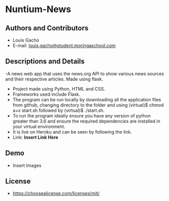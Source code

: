 # Nuntium-News

## Authors and Contributors
- Louis Gacho  
- E-mail: louis.gacho@student.moringaschool.com  
## Descriptions and Details
-A news web app that uses the news.org API to show various news sources and their respective articles. Made using flask.  
- Project made using Python, HTML and CSS.  
- Frameworks used include Flask.
- The program can be run locally by downloading all the application files from github, changing directory to the folder and using (virtual)$ chmod a+x start.sh followed by (virtual)$ ./start.sh.  
- To run the program ideally ensure you have any version of python greater than 3.6 and ensure the required dependencies are installed in your virtual environment.  
- It is live on Heroku and can be seen by following the link.  
- Link: **Insert Link Here**
## Demo
- Insert Images


## License
- https://choosealicense.com/licenses/mit/


